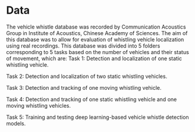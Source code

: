 # Data
The vehicle whistle database was recorded by Communication Acoustics Group in Institute of Acoustics, Chinese Academy of Sciences. The aim of this database was to allow for evaluation of whistling vehicle localization using real recordings. This database was divided into 5 folders corresponding to 5 tasks based on the number of vehicles and their status of movement, which are:
Task 1: Detection and localization of one static whistling vehicle.

Task 2: Detection and localization of two static whistling vehicles.

Task 3: Detection and tracking of one moving whistling vehicle.

Task 4: Detection and tracking of one static whistling vehicle and one moving whistling vehicles.

Task 5: Training and testing deep learning-based vehicle whistle detection models.
